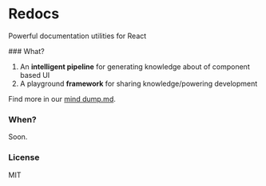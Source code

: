 Redocs
======

Powerful documentation utilities for React

### What?

1. An **intelligent pipeline** for generating knowledge about of component based UI
2. A playground **framework** for sharing knowledge/powering development

Find more in our [mind dump.md](./dump.md).

### When?

Soon.

### License

MIT
